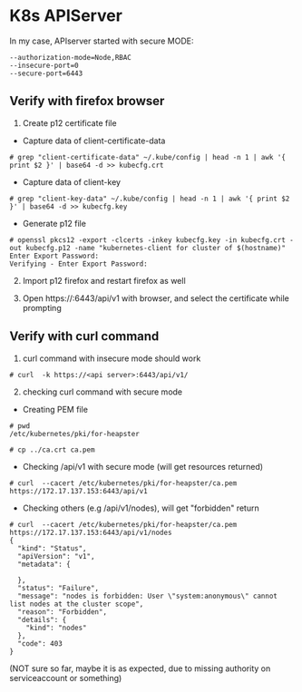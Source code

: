 K8s APIServer
===
In my case, APIserver started with secure MODE:
~~~
--authorization-mode=Node,RBAC
--insecure-port=0
--secure-port=6443
~~~

Verify with firefox browser
---
1. Create p12 certificate file
* Capture data of client-certificate-data
~~~
# grep "client-certificate-data" ~/.kube/config | head -n 1 | awk '{ print $2 }' | base64 -d >> kubecfg.crt
~~~

* Capture data of client-key
~~~
# grep "client-key-data" ~/.kube/config | head -n 1 | awk '{ print $2 }' | base64 -d >> kubecfg.key
~~~

* Generate p12 file
~~~
# openssl pkcs12 -export -clcerts -inkey kubecfg.key -in kubecfg.crt -out kubecfg.p12 -name "kubernetes-client for cluster of $(hostname)"
Enter Export Password: 
Verifying - Enter Export Password: 
~~~

2. Import p12 firefox and restart firefox as well

3. Open https://<api server>:6443/api/v1 with browser, and select the certificate while prompting

Verify with curl command
---
1. curl command with insecure mode should work
~~~
# curl  -k https://<api server>:6443/api/v1/
~~~

2. checking curl command with secure mode
* Creating PEM file
~~~
# pwd
/etc/kubernetes/pki/for-heapster
   
# cp ../ca.crt ca.pem
~~~

* Checking /api/v1 with secure mode (will get resources returned)
~~~
# curl  --cacert /etc/kubernetes/pki/for-heapster/ca.pem https://172.17.137.153:6443/api/v1
~~~

* Checking others (e.g /api/v1/nodes), will get "forbidden" return
~~~
# curl  --cacert /etc/kubernetes/pki/for-heapster/ca.pem https://172.17.137.153:6443/api/v1/nodes
{
  "kind": "Status",
  "apiVersion": "v1",
  "metadata": {
    
  },
  "status": "Failure",
  "message": "nodes is forbidden: User \"system:anonymous\" cannot list nodes at the cluster scope",
  "reason": "Forbidden",
  "details": {
    "kind": "nodes"
  },
  "code": 403
}
~~~
(NOT sure so far, maybe it is as expected, due to missing authority on serviceaccount or something)
